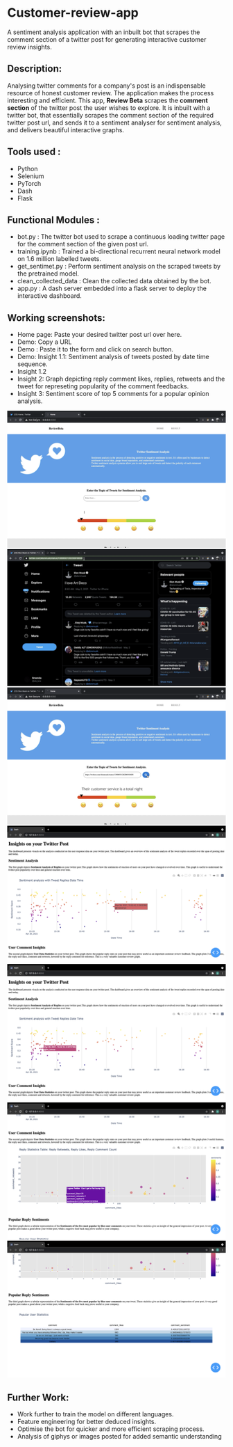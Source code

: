 # Customer-review-app
A sentiment analysis application with an inbuilt bot that scrapes the comment section of a twitter post for generating interactive customer review insights.

## Description:
Analysing twitter comments for a company's post is an indispensable resource of honest customer review. The application makes the process interesting and efficient. This app, **Review Beta** scrapes the **comment section** of the twitter post the user wishes to explore. It is inbuilt with a twitter bot, that essentially scrapes the comment section of the required twitter post url, and sends it to a sentiment analyser for sentiment analysis, and delivers beautiful interactive graphs.

## Tools used :
<ul>
  <li> Python </li>
  <li> Selenium </li>
  <li> PyTorch </li>
  <li> Dash </li>
  <li> Flask </li>
</ul>

## Functional Modules :
<ul>
  <li> bot.py : The twitter bot used to scrape a continuous loading twitter page for the comment section of the given post url.</li>
  <li> training.ipynb : Trained a bi-directional recurrent neural network model on 1.6 million labelled tweets. </li>
  <li> get_sentimet.py : Perform sentiment analysis on the scraped tweets by the pretrained model. </li>
  <li> clean_collected_data : Clean the collected data obtained by the bot. </li>
  <li> app.py : A dash server embedded into a flask server to deploy the interactive dashboard.</li>
  </ul>
  
## Working screenshots:
<ul>
  <li> Home page: Paste your desired twitter post url over here. </li>
  <li> Demo: Copy a URL </li>
  <li> Demo : Paste it to the form and click on search button.</li>
  <li> Demo: Insight 1.1: Sentiment analysis of tweets posted by date time sequence.</li>
  <li> Insight 1.2</li>
  <li> Insight 2: Graph depicting reply comment likes, replies, retweets and the tweet for represeting popularity of the comment feedbacks.</li>
  <li> Insight 3: Sentiment score of top 5 comments for a popular opinion analysis. </li>
</ul>

![alt text](https://github.com/ds-brx/Customer-review-app/blob/main/images/Home-page.png)
![alt text](https://github.com/ds-brx/Customer-review-app/blob/main/images/Choose_url.png)
![alt text](https://github.com/ds-brx/Customer-review-app/blob/main/images/Home-paste-url.png)
![alt text](https://github.com/ds-brx/Customer-review-app/blob/main/images/insight-1.png)
![alt text](https://github.com/ds-brx/Customer-review-app/blob/main/images/insight-2.png)
![alt text](https://github.com/ds-brx/Customer-review-app/blob/main/images/insight-4.png)
![alt text](https://github.com/ds-brx/Customer-review-app/blob/main/images/insight-5.png)

  ## Further Work:
  <ul>
  <li> Work further to train the model on different languages. </li>
  <li> Feature engineering for better deduced insights. </li>
  <li> Optimise the bot for quicker and more efficient scraping process. </li>
  <li> Analysis of giphys or images posted for added semantic understanding </li>
  </ul>
  
  
  


